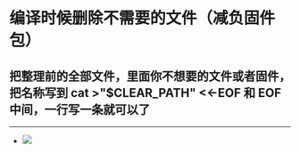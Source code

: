 # 编译时候删除不需要的文件（减负固件包）
## 把整理前的全部文件，里面你不想要的文件或者固件，把名称写到 cat >"$CLEAR_PATH" <<-EOF  和 EOF 中间，一行写一条就可以了
 
---  
- <img src="https://github.com/danshui-git/shuoming/blob/master/doc/shanchuwenjian.png" />
